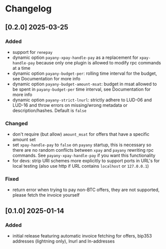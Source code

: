 # Changelog

## [0.2.0] 2025-03-25

### Added

- support for ``renepay``
- dynamic option ``payany-xpay-handle-pay`` as a replacement for ``xpay-handle-pay`` because only one plugin is allowed to modify rpc commands at a time
- dynamic option ``payany-budget-per``: rolling time interval for the budget, see Documentation for more info
- dynamic option ``payany-budget-amount-msat``: budget in msat allowed to be spent in ``payany-budget-per`` time interval, see Documentation for more info
- dynamic option ``payany-strict-lnurl``: strictly adhere to LUD-06 and LUD-16 and throw errors on missing/wrong metadata or description/hashes. Default is ``false``

### Changed

- don't require (but allow) ``amount_msat`` for offers that have a specific amount set
- set ``xpay-handle-pay`` to ``false`` on ``payany`` startup, this is necessary so there are no random conflicts between ``xpay`` and ``payany`` rewriting rpc commands. See ``payany-xpay-handle-pay`` if you want this functionality
- for devs: strip URI schemes more explicitly to support ports in URL's for local testing (also use http if URL contains ``localhost`` or ``127.0.0.1``)

### Fixed

- return error when trying to pay non-BTC offers, they are not supported, please fetch the invoice yourself

## [0.1.0] 2025-01-14

### Added

- initial release featuring automatic invoice fetching for offers, bip353 addresses (lightning only), lnurl and ln-addresses

